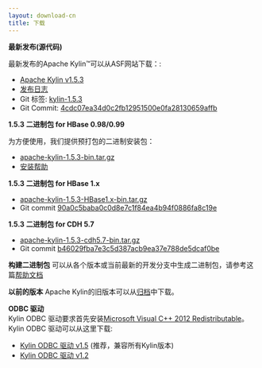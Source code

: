 ```yaml
---
layout: download-cn
title: 下载
---
```


__最新发布(源代码)__

最新发布的Apache Kylin™可以从ASF网站下载：:

* [Apache Kylin v1.5.3](http://www.apache.org/dyn/closer.cgi/kylin/apache-kylin-1.5.3/)
* [发布日志](http://kylin.apache.org/docs15/release_notes.html)
* Git 标签: [kylin-1.5.3](https://github.com/apache/kylin/tree/kylin-1.5.3)
* Git Commit: [4cdc07ea34d0c2fb12951500e0fa28130659affb](https://github.com/apache/kylin/commit/4cdc07ea34d0c2fb12951500e0fa28130659affb)

__1.5.3 二进制包 for HBase 0.98/0.99__

为方便使用，我们提供预打包的二进制安装包：

* [apache-kylin-1.5.3-bin.tar.gz](http://www.apache.org/dyn/closer.cgi/kylin/apache-kylin-1.5.3/apache-kylin-1.5.3-bin.tar.gz)
* [安装帮助](http://kylin.apache.org/docs15/install)

__1.5.3 二进制包 for HBase 1.x__

* [apache-kylin-1.5.3-HBase1.x-bin.tar.gz](http://www.apache.org/dyn/closer.cgi/kylin/apache-kylin-1.5.3/apache-kylin-1.5.3-HBase1.x-bin.tar.gz)
* Git commit [90a0c5baba0c0d8e7c1f84ea4b94f0886fa8c19e](https://github.com/apache/kylin/commit/90a0c5baba0c0d8e7c1f84ea4b94f0886fa8c19e)

__1.5.3 二进制包 for CDH 5.7__

* [apache-kylin-1.5.3-cdh5.7-bin.tar.gz](http://www.apache.org/dyn/closer.cgi/kylin/apache-kylin-1.5.3/apache-kylin-1.5.3-cdh5.7-bin.tar.gz)
* Git commit [b46029fba7e3c5d387acb9ea37e788de5dcaf0be](https://github.com/apache/kylin/commit/b46029fba7e3c5d387acb9ea37e788de5dcaf0be)

__构建二进制包__
可以从各个版本或当前最新的开发分支中生成二进制包，请参考这篇[帮助文档](https://kylin.apache.org/development/howto_package.html)

__以前的版本__
Apache Kylin的旧版本可以从[归档](https://archive.apache.org/dist/kylin/)中下载。

__ODBC 驱动__  
Kylin ODBC 驱动要求首先安装[Microsoft Visual C++ 2012 Redistributable]()。 
Kylin ODBC 驱动可以从这里下载:

* [Kylin ODBC 驱动 v1.5](http://kylin.apache.org/download/KylinODBCDriver-1.5.zip) (推荐，兼容所有Kylin版本)
* [Kylin ODBC 驱动 v1.2](http://kylin.apache.org/download/KylinODBCDriver-1.2.zip)
